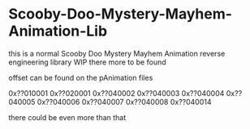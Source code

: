 # Scooby-Doo-Mystery-Mayhem-Animation-Lib
this is a normal Scooby Doo Mystery Mayhem Animation reverse engineering library WIP there more to be found

offset can be found on the pAnimation files

0x??010001
0x??020001
0x??040002
0x??040003
0x??040004
0x??040005
0x??040006
0x??040007
0x??040008
0x??040014

there could be even more than that
